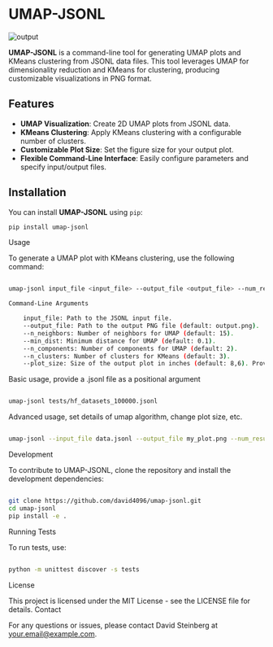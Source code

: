 # UMAP-JSONL

![output](https://github.com/user-attachments/assets/942e4e7b-0382-42bc-8fa3-1fca1b007426)


**UMAP-JSONL** is a command-line tool for generating UMAP plots and KMeans clustering from JSONL data files. This tool leverages UMAP for dimensionality reduction and KMeans for clustering, producing customizable visualizations in PNG format.

## Features

- **UMAP Visualization**: Create 2D UMAP plots from JSONL data.
- **KMeans Clustering**: Apply KMeans clustering with a configurable number of clusters.
- **Customizable Plot Size**: Set the figure size for your output plot.
- **Flexible Command-Line Interface**: Easily configure parameters and specify input/output files.

## Installation

You can install **UMAP-JSONL** using `pip`:

```sh
pip install umap-jsonl
```

Usage

To generate a UMAP plot with KMeans clustering, use the following command:

```sh

umap-jsonl input_file <input_file> --output_file <output_file> --num_results <num_results> --n_neighbors <n_neighbors> --min_dist <min_dist> --n_components <n_components> --n_clusters <n_clusters> --plot_size <width> <height>

Command-Line Arguments

    input_file: Path to the JSONL input file.
    --output_file: Path to the output PNG file (default: output.png).
    --n_neighbors: Number of neighbors for UMAP (default: 15).
    --min_dist: Minimum distance for UMAP (default: 0.1).
    --n_components: Number of components for UMAP (default: 2).
    --n_clusters: Number of clusters for KMeans (default: 3).
    --plot_size: Size of the output plot in inches (default: 8,6). Provide width and height separated by a comma.

```

Basic usage, provide a .jsonl file as a positional argument

```sh

umap-jsonl tests/hf_datasets_100000.jsonl

```

Advanced usage, set details of umap algorithm, change plot size, etc.

```sh

umap-jsonl --input_file data.jsonl --output_file my_plot.png --num_results 10 --n_neighbors 15 --min_dist 0.2 --n_components 2 --n_clusters 4 --plot_size 10 8

```

Development

To contribute to UMAP-JSONL, clone the repository and install the development dependencies:

```sh

git clone https://github.com/david4096/umap-jsonl.git
cd umap-jsonl
pip install -e .

```

Running Tests

To run tests, use:

```sh

python -m unittest discover -s tests

```

License

This project is licensed under the MIT License - see the LICENSE file for details.
Contact

For any questions or issues, please contact David Steinberg at your.email@example.com.
